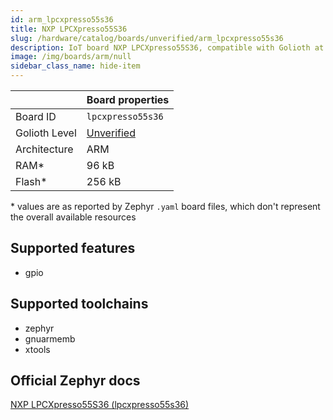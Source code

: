 ```yaml
---
id: arm_lpcxpresso55s36
title: NXP LPCXpresso55S36
slug: /hardware/catalog/boards/unverified/arm_lpcxpresso55s36
description: IoT board NXP LPCXpresso55S36, compatible with Golioth at unverified level.
image: /img/boards/arm/null
sidebar_class_name: hide-item
---
```


[//]: # (This is an auto-generated file, do not edit! Changes to it will be lost upon re-generation)



|                | Board properties     |
| -------------  | -------------------- |
| Board ID       | `lpcxpresso55s36` |
| Golioth Level  | [Unverified](/hardware#unverified-boards) |
| Architecture   | ARM |
| RAM*           | 96 kB |
| Flash*         | 256 kB |

\* values are as reported by Zephyr `.yaml` board files, which don't represent the overall available resources



## Supported features

* gpio

## Supported toolchains

* zephyr
* gnuarmemb
* xtools

## Official Zephyr docs

[NXP LPCXpresso55S36 (lpcxpresso55s36)](https://docs.zephyrproject.org/latest/boards/arm/lpcxpresso55s36/doc/index.html)
